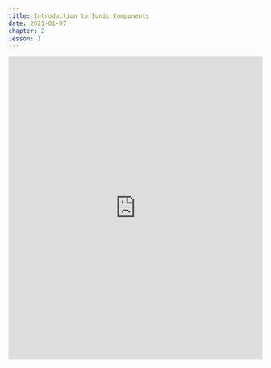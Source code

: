 ```yaml
---
title: Introduction to Ionic Components
date: 2021-01-07
chapter: 2
lesson: 1
---
```


<iframe width="100%" height="600" src="https://www.youtube.com/embed/o55MVDFLu6E" title="YouTube video player" frameborder="0" allow="accelerometer; autoplay; clipboard-write; encrypted-media; gyroscope; picture-in-picture" allowfullscreen></iframe>